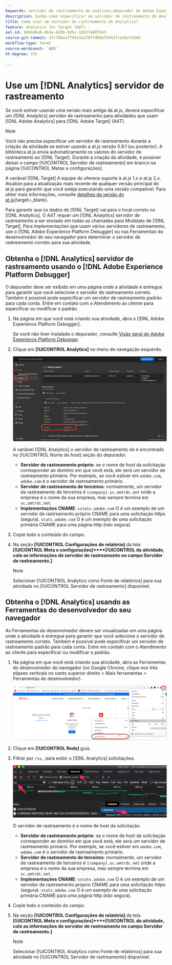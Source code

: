 ```yaml
---
keywords: servidor de rastreamento de análises;depurador do Adobe Experience Cloud;depurador do Adobe Experience Platform;fonte de relatórios;ferramentas do desenvolvedor
description: Saiba como especificar um servidor de rastreamento do Analytics para atividades que usam o Analytics para [!DNL Target] (A4T) se estiver usando uma versão mais antiga da at.js.
title: Como usar um servidor de rastreamento do Analytics?
feature: Analytics for Target (A4T)
exl-id: 8066d6a6-661e-428b-9d5c-18537a80fb43
source-git-commit: 2fc704a1779414a370ffd00ef5442fce36e7a5dd
workflow-type: tm+mt
source-wordcount: '685'
ht-degree: 22%

---
```


# Use um [!DNL Analytics] servidor de rastreamento

Se você estiver usando uma versão mais antiga da at.js, deverá especificar um [!DNL Analytics] servidor de rastreamento para atividades que usam [!DNL Adobe Analytics] para [!DNL Adobe Target] (A4T).

>[!NOTE]
>
>Você não precisa especificar um servidor de rastreamento durante a criação da atividade se estiver usando a at.js versão 0.9.1 (ou posterior). A biblioteca at.js envia automaticamente os valores do servidor de rastreamento ao [!DNL Target]. Durante a criação da atividade, é possível deixar o campo [!UICONTROL Servidor de rastreamento] em branco na página [!UICONTROL Metas e configurações].
>
>A variável [!DNL Target] A equipe do oferece suporte à at.js 1.*x* e at.js 2.*x*. Atualize para a atualização mais recente de qualquer versão principal do at.js para garantir que você esteja executando uma versão compatível. Para obter mais informações, consulte [detalhes da versão do at.js](https://experienceleague.adobe.com/docs/target-dev/developer/client-side/at-js-implementation/target-atjs-versions.html){target=_blank}.

Para garantir que os dados de [!DNL Target] vai para o local correto no [!DNL Analytics], O A4T requer um [!DNL Analytics] servidor de rastreamento a ser enviado em todas as chamadas para Modstats de [!DNL Target]. Para implementações que usam vários servidores de rastreamento, use o [!DNL Adobe Experience Platform Debugger] ou nas Ferramentas do desenvolvedor do seu navegador para determinar o servidor de rastreamento correto para sua atividade.

## Obtenha o [!DNL Analytics] servidor de rastreamento usando o [!DNL Adobe Experience Platform Debugger]

O depurador deve ser exibido em uma página onde a atividade é entregue para garantir que você selecione o servidor de rastreamento correto. Também é possível pode especificar um servidor de rastreamento padrão para cada conta. Entre em contato com o Atendimento ao cliente para especificar ou modificar o padrão.

1. Na página em que você está criando sua atividade, abra o [!DNL Adobe Experience Platform Debugger].

   Se você não tiver instalado o depurador, consulte [Visão geral do Adobe Experience Platform Debugger](https://experienceleague.adobe.com/docs/platform-learn/data-collection/debugger/overview.html).

1. Clique em **[!UICONTROL Analytics]** no menu de navegação esquerdo.

   ![Imagem Screen_DebuggerTrackServ](assets/Screen_DebuggerTrackServ.png)

   A variável [!DNL Analytics] o servidor de rastreamento do é encontrado no [!UICONTROL Nome do host] seção do depurador.

   * **Servidor de rastreamento próprio**: se o nome de host da solicitação corresponder ao domínio em que você está, ele será um servidor de rastreamento primário. Por exemplo, se você estiver em `adobe.com`, `adobe.com` é o servidor de rastreamento primário.
   * **Servidor de rastreamento de terceiros**: normalmente, um servidor de rastreamento de terceiros é `[company].sc.omtrdc.net` onde a empresa é o nome da sua empresa, mas sempre termina em `sc.omtrdc.net`.
   * **Implementações CNAME**: `sstats.adobe.com` O é um exemplo de um servidor de rastreamento próprio CNAME para uma solicitação https (segura). `stats.adobe.com` O é um exemplo de uma solicitação primária CNAME para uma página http (não segura).

1. Copie todo o conteúdo do campo.

1. Na seção **[!UICONTROL Configurações de relatório]** da tela **[!UICONTROL Meta e configurações]****[!UICONTROL da atividade, cole as informações do servidor de rastreamento no campo Servidor de rastreamento.]**

   >[!NOTE]
   >
   >Selecionar [!UICONTROL Analytics como Fonte de relatórios] para sua atividade no [!UICONTROL Servidor de rastreamento] disponível.

## Obtenha o [!DNL Analytics] usando as Ferramentas do desenvolvedor do seu navegador

As Ferramentas do desenvolvedor devem ser visualizadas em uma página onde a atividade é entregue para garantir que você selecione o servidor de rastreamento correto. Também é possível pode especificar um servidor de rastreamento padrão para cada conta. Entre em contato com o Atendimento ao cliente para especificar ou modificar o padrão.

1. Na página em que você está criando sua atividade, abra as Ferramentas do desenvolvedor do navegador (no Google Chrome, clique nos três elipses verticais no canto superior direito > Mais ferramentas > Ferramentas do desenvolvedor).

   ![Ferramentas de desenvolvedor do Chrome](/help/main/c-integrating-target-with-mac/a4t/assets/chrome-dev-tools.png)

1. Clique em **[!UICONTROL Rede]** guia.

1. Filtrar por `/ss,` para exibir o [!DNL Analytics] solicitações.

   ![Ferramentas de desenvolvedor do Chrome com a pesquisa /ss](/help/main/c-integrating-target-with-mac/a4t/assets/chrome-search.png)

   O servidor de rastreamento é o nome de host da solicitação.

   * **Servidor de rastreamento próprio**: se o nome de host da solicitação corresponder ao domínio em que você está, ele será um servidor de rastreamento primário. Por exemplo, se você estiver em `adobe.com`, `adobe.com` é o servidor de rastreamento primário.
   * **Servidor de rastreamento de terceiros**: normalmente, um servidor de rastreamento de terceiros é `[company].sc.omtrdc.net` onde a empresa é o nome da sua empresa, mas sempre termina em `sc.omtrdc.net`.
   * **Implementações CNAME**: `sstats.adobe.com` O é um exemplo de um servidor de rastreamento próprio CNAME para uma solicitação https (segura). `stats.adobe.com` O é um exemplo de uma solicitação primária CNAME para uma página http (não segura).

1. Copie todo o conteúdo do campo.

1. Na seção **[!UICONTROL Configurações de relatório]** da tela **[!UICONTROL Meta e configurações]****[!UICONTROL da atividade, cole as informações do servidor de rastreamento no campo Servidor de rastreamento.]**

   >[!NOTE]
   >
   >Selecionar [!UICONTROL Analytics como Fonte de relatórios] para sua atividade no [!UICONTROL Servidor de rastreamento] disponível.

